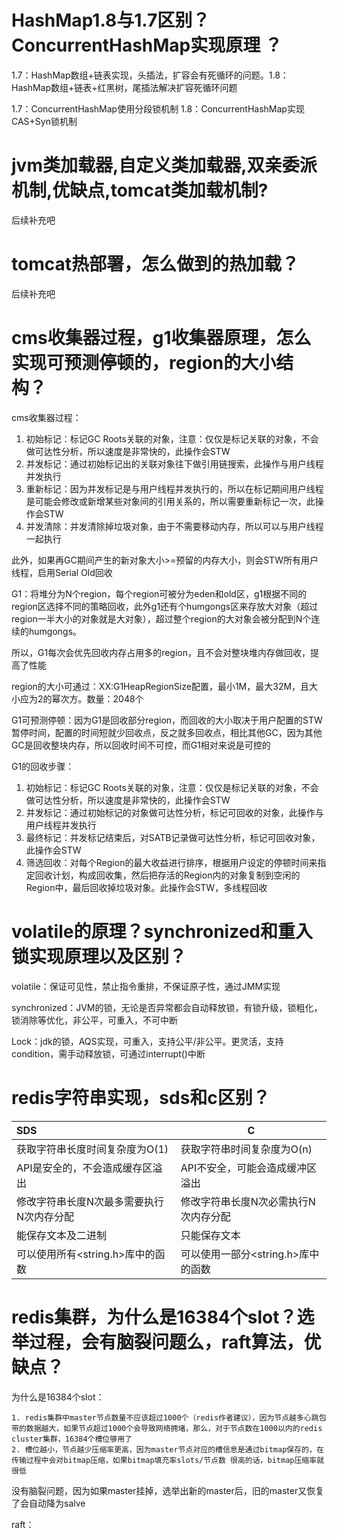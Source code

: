 # HashMap1.8与1.7区别？ConcurrentHashMap实现原理 ？

1.7：HashMap数组+链表实现，头插法，扩容会有死循环的问题。1.8：HashMap数组+链表+红黑树，尾插法解决扩容死循环问题

1.7：ConcurrentHashMap使用分段锁机制   1.8：ConcurrentHashMap实现CAS+Syn锁机制



# jvm类加载器,自定义类加载器,双亲委派机制,优缺点,tomcat类加载机制?

后续补充吧



# tomcat热部署，怎么做到的热加载？

后续补充吧



# cms收集器过程，g1收集器原理，怎么实现可预测停顿的，region的大小结构？

cms收集器过程：

1. 初始标记：标记GC Roots关联的对象，注意：仅仅是标记关联的对象，不会做可达性分析，所以速度是非常快的，此操作会STW
2. 并发标记：通过初始标记出的关联对象往下做引用链搜索，此操作与用户线程并发执行
3. 重新标记：因为并发标记是与用户线程并发执行的，所以在标记期间用户线程是可能会修改或新增某些对象间的引用关系的，所以需要重新标记一次，此操作会STW
4. 并发清除：并发清除掉垃圾对象，由于不需要移动内存，所以可以与用户线程一起执行

此外，如果再GC期间产生的新对象大小>=预留的内存大小，则会STW所有用户线程，启用Serial Old回收



G1：将堆分为N个region，每个region可被分为eden和old区，g1根据不同的region区选择不同的策略回收，此外g1还有个humgongs区来存放大对象（超过region一半大小的对象就是大对象），超过整个region的大对象会被分配到N个连续的humgongs。

所以，G1每次会优先回收内存占用多的region，且不会对整块堆内存做回收，提高了性能

region的大小可通过：XX:G1HeapRegionSize配置，最小1M，最大32M，且大小应为2的幂次方。数量：2048个



G1可预测停顿：因为G1是回收部分region，而回收的大小取决于用户配置的STW暂停时间，配置的时间短就少回收点，反之就多回收点，相比其他GC，因为其他GC是回收整块内存，所以回收时间不可控，而G1相对来说是可控的



G1的回收步骤：

1. 初始标记：标记GC Roots关联的对象，注意：仅仅是标记关联的对象，不会做可达性分析，所以速度是非常快的，此操作会STW
2. 并发标记：通过初始标记的对象做可达性分析，标记可回收的对象，此操作与用户线程并发执行
3. 最终标记：并发标记结束后，对SATB记录做可达性分析，标记可回收对象，此操作会STW
4. 筛选回收：对每个Region的最大收益进行排序，根据用户设定的停顿时间来指定回收计划，构成回收集，然后把存活的Region内的对象复制到空闲的Region中，最后回收掉垃圾对象。此操作会STW，多线程回收





# volatile的原理？synchronized和重入锁实现原理以及区别？

volatile：保证可见性，禁止指令重排，不保证原子性，通过JMM实现

synchronized：JVM的锁，无论是否异常都会自动释放锁，有锁升级，锁粗化，锁消除等优化，非公平，可重入，不可中断

Lock：jdk的锁，AQS实现，可重入，支持公平/非公平。更灵活，支持condition，需手动释放锁，可通过interrupt()中断





# redis字符串实现，sds和c区别？

| SDS                                      | C                                    |
| :--------------------------------------- | ------------------------------------ |
| 获取字符串长度时间复杂度为O(1)           | 获取字符串时间复杂度为O(n)           |
| API是安全的，不会造成缓存区溢出          | API不安全，可能会造成缓冲区溢出      |
| 修改字符串长度N次最多需要执行N次内存分配 | 修改字符串长度N次必需执行N次内存分配 |
| 能保存文本及二进制                       | 只能保存文本                         |
| 可以使用所有<string.h>库中的函数         | 可以使用一部分<string.h>库中的函数   |



# redis集群，为什么是16384个slot？选举过程，会有脑裂问题么，raft算法，优缺点？

为什么是16384个slot：

 	1. redis集群中master节点数量不应该超过1000个（redis作者建议），因为节点越多心跳包带的数据越大，如果节点超过1000个会导致网络拥堵，那么，对于节点数在1000以内的redis cluster集群，16384个槽位够用了
 	2. 槽位越小，节点越少压缩率更高，因为master节点对应的槽信息是通过bitmap保存的，在传输过程中会对bitmap压缩，如果bitmap填充率slots/节点数 很高的话，bitmap压缩率就很低

没有脑裂问题，因为如果master挂掉，选举出新的master后，旧的master又恢复了会自动降为salve

raft：

​	





